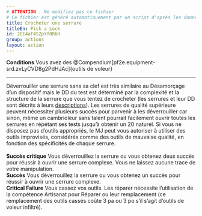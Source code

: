 ```yaml
---
# ATTENTION : Ne modifiez pas ce fichier
# Ce fichier est généré automatiquement par un script d'après les données du module Foundry VTT officiel et de sa traduction
title: Crocheter une serrure
titleEn: Pick a Lock
id: 2EE4aF4SZpYf0R6H
group: actions
layout: action
---
```

<p><span id="ctl00_MainContent_DetailedOutput"><strong>Conditions</strong> Vous avez des @Compendium[pf2e.equipment-srd.zvLyCVD8g2PdHJAc]{outils de voleur}</span></p><hr><p>Déverrouiller une serrure sans sa clef est très similaire au Désamorçage d’un dispositif mais le DD du test est déterminé par la complexité et la structure de la serrure que vous tentez de crocheter (les serrures et leur DD sont décrits à leurs <a href="https://2e.aonprd.com/Equipment.aspx?ID=30">descriptions</a>). Les serrures de qualité supérieure peuvent nécessiter plusieurs succès pour parvenir à les déverrouiller car sinon, même un cambrioleur sans talent pourrait facilement ouvrir toutes les serrures en répétant ses tests jusqu’à obtenir un 20 naturel. Si vous ne disposez pas d’outils appropriés, le MJ peut vous autoriser à utiliser des outils improvisés, considérés comme des outils de mauvaise qualité, en fonction des spécificités de chaque serrure.<br><br><strong>Succès critique</strong>  Vous déverrouillez la serrure ou vous obtenez deux succès pour réussir à ouvrir une serrure complexe. Vous ne laissez aucune trace de votre manipulation.<br><strong>Succès</strong> Vous déverrouillez la serrure ou vous obtenez un succès pour réussir à ouvrir une serrure complexe.<br><strong>Critical Failure</strong> Vous cassez vos outils. Les réparer nécessite l’utilisation de la compétence Artisanat pour Réparer ou leur remplacement (ce remplacement des outils cassés coûte 3 pa ou 3 po s’il s’agit d’outils de voleur infiltré).&nbsp;</p>
